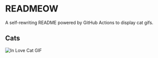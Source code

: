# READMEOW

A self-rewriting README powered by GitHub Actions to display cat gifs.

## Cats

![In Love Cat GIF](https://media0.giphy.com/media/v1.Y2lkPTlhY2QwMmRhdXB4bnNkZzl6N3RjcjVwaHRzNHp3ajdzOGRlbDA4djR2bWp6YTB5YiZlcD12MV9naWZzX3NlYXJjaCZjdD1n/MDJ9IbxxvDUQM/200.gif)
